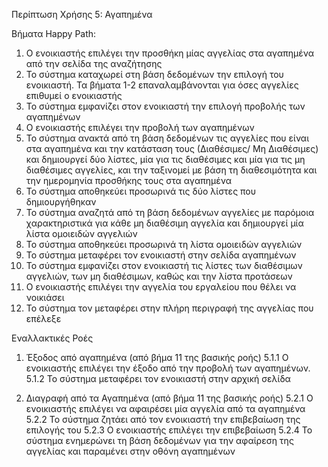 Περίπτωση Χρήσης 5: Αγαπημένα

Βήματα Happy Path:
1. Ο ενοικιαστής επιλέγει την προσθήκη μίας αγγελίας στα αγαπημένα από την σελίδα της αναζήτησης
2. Το σύστημα καταχωρεί στη βάση δεδομένων την επιλογή του ενοικιαστή. Τα βήματα 1-2 επαναλαμβάνονται για όσες αγγελίες επιθυμεί ο ενοικιαστής
3. Το σύστημα εμφανίζει στον ενοικιαστή την επιλογή προβολής των αγαπημένων
4. Ο ενοικιαστής επιλέγει την προβολή των αγαπημένων
5. Το σύστημα ανακτά από τη βάση δεδομένων τις αγγελίες που είναι στα αγαπημένα και την κατάσταση τους (Διαθέσιμες/ Μη Διαθέσιμες) και δημιουργεί δύο λίστες, μία για τις διαθέσιμες και μία για τις μη διαθέσιμες αγγελίες, και την ταξινομεί με βάση τη διαθεσιμότητα και την ημερομηνία προσθήκης τους στα αγαπημένα
6. Το σύστημα αποθηκεύει προσωρινά τις δύο λίστες που δημιουργήθηκαν
7. Το σύστημα αναζητά από τη βάση δεδομένων αγγελίες με παρόμοια χαρακτηριστικά για κάθε μη διαθέσιμη αγγελία και δημιουργεί μία λίστα ομοιειδών αγγελιών
8. Το σύστημα αποθηκεύει προσωρινά τη λίστα ομοιειδών αγγελιών
9. Το σύστημα μεταφέρει τον ενοικιαστή στην σελίδα αγαπημένων
10. Το σύστημα εμφανίζει στον ενοικιαστή τις λίστες των διαθέσιμων αγγελιών, των μη διαθέσιμων, καθώς και την λίστα προτάσεων
11. Ο ενοικιαστής επιλέγει την αγγελία του εργαλείου που θέλει να νοικιάσει
12. Το σύστημα τον μεταφέρει στην πλήρη περιγραφή της αγγελίας που επέλεξε

Εναλλακτικές Ροές
1. Έξοδος από αγαπημένα (από βήμα 11 της βασικής ροής)
5.1.1 Ο ενοικιαστής επιλέγει την έξοδο από την προβολή των αγαπημένων.
5.1.2 Το σύστημα μεταφέρει τον ενοικιαστή στην αρχική σελίδα

2. Διαγραφή από τα Αγαπημένα (από βήμα 11 της βασικής ροής)
5.2.1 Ο ενοικιαστής επιλέγει να αφαιρέσει μία αγγελία από τα αγαπημένα
5.2.2 Το σύστημα ζητάει από τον ενοικιαστή την επιβεβαίωση της επιλογής του 
5.2.3 Ο ενοικιαστής επιλέγει την επιβεβαίωση
5.2.4 Το σύστημα ενημερώνει τη βάση δεδομένων για την αφαίρεση της αγγελίας και παραμένει στην οθόνη αγαπημένων
